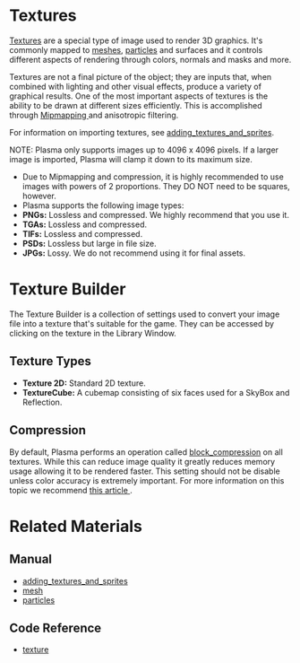 # Textures
[Textures](https://github.com/PlasmaEngine/PlasmaDocs/tree/master/docs/C%2B%2B/code_reference/class_reference/texture.markdown) are a special type of image used to render 3D graphics. It's commonly mapped to [meshes](https://plasmaengine.github.io/PlasmaDocs/Plasma1/Editor/graphics/models/mesh.markdown), [particles](https://plasmaengine.github.io/PlasmaDocs/Plasma1/Editor/tutorials/graphics/particles.markdown) and surfaces and it controls different aspects of rendering through colors, normals and masks and more.

Textures are not a final picture of the object; they are inputs that, when combined with lighting and other visual effects, produce a variety of graphical results. One of the most important aspects of textures is the ability to be drawn at different sizes efficiently. This is accomplished through [Mipmapping ](http://en.wikipedia.org/wiki/Mipmap) and anisotropic filtering.

For information on importing textures, see [adding_textures_and_sprites](https://plasmaengine.github.io/PlasmaDocs/Plasma1/Editor/graphics/adding_assets/adding_textures_and_sprites.markdown).

NOTE: Plasma only supports images up to 4096 x 4096 pixels. If a larger image is imported, Plasma will clamp it down to its maximum size.

 - Due to Mipmapping and compression, it is highly recommended to use images with powers of 2 proportions. They DO NOT need to be squares, however.
 - Plasma supports the following image types:
  - **PNGs:** Lossless and compressed. We highly recommend that you use it. 
  - **TGAs:** Lossless and compressed.
  - **TIFs:** Lossless and compressed.
  - **PSDs:** Lossless but large in file size.
  - **JPGs:** Lossy. We do not recommend using it for final assets.

# Texture Builder
The Texture Builder is a collection of settings used to convert your image file into a texture that's suitable for the game. They can be accessed by clicking on the texture in the Library Window.

## Texture Types

 - **Texture 2D:** Standard 2D texture.
 - **TextureCube:** A cubemap consisting of six faces used for a SkyBox and Reflection. 

## Compression

By default, Plasma performs an operation called [block_compression](https://plasmaengine.github.io/PlasmaDocs/Plasma1/Editor/graphics/adding_assets/block_compression.markdown) on all textures. While this can reduce image quality it greatly reduces memory usage allowing it to be rendered faster. This setting should not be disable unless color accuracy is extremely important. For more information on this topic we recommend [this article ](http://www.reedbeta.com/blog/2012/02/12/understanding-bcn-texture-compression-formats/).

# Related Materials
## Manual
- [adding_textures_and_sprites](https://plasmaengine.github.io/PlasmaDocs/Plasma1/Editor/graphics/adding_assets/adding_textures_and_sprites.markdown)
- [mesh](https://plasmaengine.github.io/PlasmaDocs/Plasma1/Editor/graphics/models/mesh.markdown)
- [particles](https://plasmaengine.github.io/PlasmaDocs/Plasma1/Editor/tutorials/graphics/particles.markdown)

## Code Reference
- [texture](https://github.com/PlasmaEngine/PlasmaDocs/tree/master/docs/C%2B%2B/code_reference/class_reference/texture.markdown)  

 